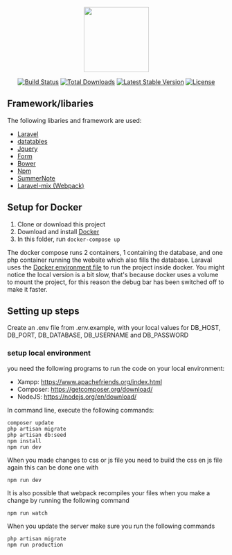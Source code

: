 <p align="center"><a href="https://laravel.com" target="_blank"><img width="150"src="https://laravel.com/laravel.png"></a></p>

<p align="center">
<a href="https://travis-ci.org/laravel/framework"><img src="https://travis-ci.org/laravel/framework.svg" alt="Build Status"></a>
<a href="https://packagist.org/packages/laravel/framework"><img src="https://poser.pugx.org/laravel/framework/d/total.svg" alt="Total Downloads"></a>
<a href="https://packagist.org/packages/laravel/framework"><img src="https://poser.pugx.org/laravel/framework/v/stable.svg" alt="Latest Stable Version"></a>
<a href="https://p-----ackagist.org/packages/laravel/framework"><img src="https://poser.pugx.org/laravel/framework/license.svg" alt="License"></a>
</p>

## Framework/libaries

The following libaries and framework are used:
- [Laravel](https://laravel.com)
- [datatables](https://datatables.net/)
- [Jquery](https://jquery.com/)
- [Form](https://github.com/LaravelCollective/html)
- [Bower](https://bower.io/)
- [Npm](https://www.npmjs.com/)
- [SummerNote](http://summernote.org/)
- [Laravel-mix (Webpack)](https://github.com/JeffreyWay/laravel-mix)

## Setup for Docker
 1. Clone or download this project
 2. Download and install  [Docker](https://www.docker.com/)
 3. In this folder, run `docker-compose up`
 
The docker compose runs 2 containers, 1 containing the database, and one php container running the website
which also fills the database. Laraval uses the [Docker environment file](.env.docker) to run the project inside docker.
You might notice the local version is a bit slow, that's because docker uses a volume to mount
the project, for this reason the debug bar has been switched off to make it faster.


## Setting up steps
Create an .env file from .env.example, with your local values for 
DB\_HOST, DB\_PORT, DB\_DATABASE, DB\_USERNAME and DB\_PASSWORD

### setup local environment
you need the following programs to run the code on your local environment:
* Xampp: https://www.apachefriends.org/index.html
* Composer: https://getcomposer.org/download/
* NodeJS: https://nodejs.org/en/download/

In command line, execute the following commands:

	composer update
    php artisan migrate
    php artisan db:seed
    npm install
    npm run dev

When you made changes to css or js file you need to build the css en js file again this can be done one with

    npm run dev

It is also possible that webpack recompiles your files when you make a change by running the following command

    npm run watch

When you update the server make sure you run the following commands

    php artisan migrate
    npm run production


